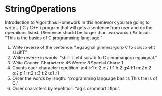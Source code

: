 # StringOperations
Introduction to Algorithms Homework
In this homework you are going to write a ( C / C++ ) program that will gets a sentence from user and do the operations listed. (Sentence should be longer than two words.)
Ex Input: “This is the basics of C programming language.”
1. Write reverse of the sentence: “.egaugnal ginmmargorp C fo scisab eht si sihT”
2. Write reverse in words: “shiT si eht scisab fo C ginmmargorp egaugnal.”
3. Write Counts: Characters: 45 Words: 8 Special Chars: 1
4. Counts each character repetition: a:4 b:1 c:2 e:2 f:1 h:2 g:4 l:1 m:2 n:2 o:2 p:1: r:2 s:3 t:2 u:1 .:1
5. Order the words by length: “programming language basics This the is of C.”
6. Order characters by repetition: “ag s cehmnort bflpu”.
